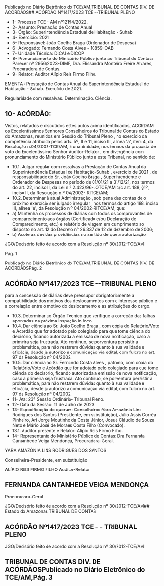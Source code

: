 Publicado  no  Diário  Eletrônico do TCE/AM,TRIBUNAL DE CONTAS DIV. DE ACÓRDÃOS## ACÓRDÃO Nº1417/2023  TCE --TRIBUNAL PLENO

- 1- Processo TCE - AM nº12194/2022.
- 2- Assunto: Prestação de Contas Anual
- 3- Órgão: Superintendência Estadual de Habitação - Suhab
- 4- Exercício: 2021
- 5- Responsável: João Coelho Braga (Ordenador de Despesa)
- 6- Advogado: Fernando Costa Alves - 10859-OAB
- 7- Unidade Técnica: DICAI e DICOP
- 8- Pronunciamento  do  Ministério  Público  junto  ao  Tribunal  de  Contas: Parecer  nº 2956/2023-DIMP, Dra. Elissandra Monteiro Freire Alvares, Procuradora de Contas.
- 9- Relator: Auditor Alípio Reis Firmo Filho.

EMENTA : Prestação de Contas Anual da Superintendência  Estadual  de  Habitação  -  Suhab. Exercício de 2021.

Regularidade com ressalvas. Determinação. Ciência.

## 10-  ACÓRDÃO:

Vistos, relatados e discutidos estes autos acima identificados, ACORDAM os Excelentíssimos Senhores Conselheiros do Tribunal de Contas do Estado do Amazonas, reunidos em Sessão do Tribunal Pleno , no exercício da competência atribuída pelos arts. 5º, II e 11, inciso III, alínea 'a', item 4, da Resolução n.04/2002-TCE/AM, à unanimidade, nos termos da proposta de voto do Excelentíssimo Senhor Auditor-Relator , em divergência com pronunciamento do Ministério Público junto a este Tribunal, no sentido de:

- 10.1. Julgar  regular  com  ressalvas a Prestação  de  Contas  Anual da Superintendência Estadual de Habitação-Suhab ,  exercício de 2021 , de  responsabilidade  do   Sr. João  Coelho  Braga , Superintendente  e Ordenador de Despesas no período de 01/01/21 a 31/12/21, nos termos do  art.  22,  inciso  II,  da  Lei  n.º  2.423/96-LOTCE/AM  c/c  art.  188,  §1º, inciso II, da Resolução n.º 04/2002- RITCE/AM;
- 10.2. Determinar à atual Administração , sob pena das contas de o próximo exercício  ser  julgado  irregular ,  nos  termos  do  artigo  188,  inciso  III, alínea 'e', da Resolução n.º 04/2002-RITCE/AM, que:
- a) Mantenha os processos de diárias  com todos  os  comprovantes de comparecimento aos órgãos (Certificado e/ou Declaração de Comparecimento, etc.) e relatório de viagem em cumprimento ao disposto no art. 12 do Decreto n° 26.337 de 12 de dezembro de 2006;
- b)  Adote  as  devidas  providências  no  sentido  de  que  a  autorização

JGO/Decisório feito de acordo com a Resolução nº 30/2012-TCE/AM

Pág. 1

Publicado  no  Diário  Eletrônico do TCE/AM,TRIBUNAL DE CONTAS DIV. DE ACÓRDÃOSPág. 2

## ACÓRDÃO Nº1417/2023  TCE --TRIBUNAL PLENO

para  a  concessão  de  diárias  deve  pressupor  obrigatoriamente  a compatibilidade  dos  motivos  dos  deslocamentos  com  o  interesse público e a correlação entre o motivo do deslocamento  e  as atribuições do cargo.

- 10.3. Determinar ao Órgão  Técnico que  verifique  a  correção  das  falhas apontadas na próxima inspeção in loco .
- 10.4. Dar ciência ao Sr. João Coelho Braga , com cópia do Relatório/Voto e Acórdão  que  for  adotado  pelo  colegiado  para  que  tome  ciência  do decisório,  ficando  autorizada  a  emissão  de  nova  notificação,  caso  a primeira seja frustrada. Ato contínuo, se porventura persistir a problemática,  para  não  restarem  dúvidas  quanto  à  sua  validade  e eficácia, desde já autorizo a comunicação via edital, com fulcro no art. 97 da Resolução nº 04/2002.
- 10.5. Dar  ciência ao  Sr. Fernando  Costa  Alves ,  patrono, com  cópia  do Relatório/Voto e Acórdão que for adotado pelo colegiado para que tome ciência do decisório, ficando autorizada a emissão de nova notificação, caso a primeira seja frustrada. Ato contínuo, se porventura persistir a problemática,  para  não  restarem  dúvidas  quanto  à  sua  validade  e eficácia, desde já autorizo a comunicação via edital, com fulcro no art. 97 da Resolução nº 04/2002.
- 11-  Ata: 23ª Sessão Ordinária- Tribunal Pleno.
- 12-  Data da Sessão: 11 de Julho de 2023
- 13-  Especificação do quorum: Conselheiros:Yara Amazônia Lins Rodrigues dos Santos (Presidente, em substituição), Júlio Assis Corrêa Pinheiro, Ari Jorge Moutinho da Costa Júnior, Josué Cláudio de Souza  Neto e Mário José de Moraes  Costa Filho (Convocado).
- 13.1. Auditor presente e Relator: Alípio Reis Firmo Filho.
- 14-  Representante do Ministério Público de Contas: Dra.Fernanda Cantanhede Veiga Mendonça, Procuradora-Geral.

YARA AMAZÔNIA LINS RODRIGUES DOS SANTOS

Conselheira-Presidente, em substituição

ALÍPIO REIS FIRMO FILHO Auditor-Relator

## FERNANDA CANTANHEDE VEIGA MENDONÇA

Procuradora-Geral

JGO/Decisório feito de acordo com a Resolução nº 30/2012-TCE/AM## Estado do Amazonas TRIBUNAL DE CONTAS

## ACÓRDÃO Nº1417/2023  TCE - - TRIBUNAL PLENO

JGO/Decisório feito de acordo com a Resolução nº 30/2012-TCE/AM

## TRIBUNAL DE CONTAS DIV. DE ACÓRDÃOSPublicado  no  Diário  Eletrônico do TCE/AM,Pág. 3